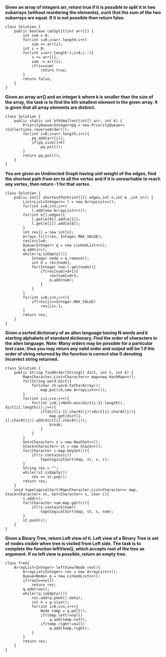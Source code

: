 **Given an array of integers arr, return true if it is possible to split it in two subarrays (without reordering the elements), such that the sum of the two subarrays are equal. If it is not possible then return false.**
```
class Solution {
    public boolean canSplit(int arr[]) {
        int sum = 0;
        for(int i=0;i<arr.length;i++)
            sum += arr[i];
        int s = 0;
        for(int i=arr.length-1;i>0;i--){
            s += arr[i];
            sum -= arr[i];
            if(s==sum)
                return true;
        }
        return false;
    }
}
```
**Given an array arr[] and an integer k where k is smaller than the size of the array, the task is to find the kth smallest element in the given array. It is given that all array elements are distinct.**
```
class Solution {
    public static int kthSmallest(int[] arr, int k) {
        PriorityQueue<Integer>pq = new PriorityQueue<>(Collections.reverseOrder());
        for(int i=0;i<arr.length;i++){
            pq.add(arr[i]);
            if(pq.size()>k)
                pq.poll();
        }
        return pq.poll();
    }
}
```
**You are given an Undirected Graph having unit weight of the edges, find the shortest path from src to all the vertex and if it is unreachable to reach any vertex, then return -1 for that vertex.**
```
class Solution {
    public int[] shortestPath(int[][] edges,int n,int m ,int src) {
        List<List<Integer>> l = new ArrayList<>();
        for(int i=0;i<n;i++)
            l.add(new ArrayList<>());
        for(int e[]:edges){
            l.get(e[0]).add(e[1]);
            l.get(e[1]).add(e[0]);
        }
        int res[] = new int[n];
        Arrays.fill(res, Integer.MAX_VALUE);
        res[src]=0;
        Queue<Integer> q = new LinkedList<>();
        q.add(src);
        while(!q.isEmpty()){
            Integer node = q.remove();
            int d = res[node];
            for(Integer num:l.get(node)){
                if(res[num]>d+1){
                    res[num]=d+1;
                    q.add(num);
                }
            }
        }
        for(int i=0;i<n;i++){
            if(res[i]==Integer.MAX_VALUE)
                res[i]=-1;
        }
        return res;
    }
}
```
**Given a sorted dictionary of an alien language having N words and k starting alphabets of standard dictionary. Find the order of characters in the alien language.
Note: Many orders may be possible for a particular test case, thus you may return any valid order and output will be 1 if the order of string returned by the function is correct else 0 denoting incorrect string returned.**
```
class Solution {
    public String findOrder(String[] dict, int n, int k) {
        Map<Character,List<Character>> map=new HashMap<>();
        for(String word:dict){
            for(char ch:word.toCharArray())
                map.put(ch,new ArrayList<>());
        }
        for(int i=1;i<n;i++){
            for(int j=0;j<Math.min(dict[i-1].length(), dict[i].length());j++){
                if(dict[i-1].charAt(j)!=dict[i].charAt(j)){
                    map.get(dict[i-1].charAt(j)).add(dict[i].charAt(j));
                    break;
                }
            }
        }
        Set<Character> s = new HashSet<>();
        Stack<Character> st = new Stack<>();
        for(Character c:map.keySet()){
            if(!s.contains(c))
                topologicalSort(map, st, s, c);
        }
        String res = "";
        while(!st.isEmpty())
            res += st.pop();
        return res;
    }
    void topologicalSort(Map<Character,List<Character>> map, Stack<Character> st, Set<Character> s, char c){
        s.add(c);
        for(Character num:map.get(c)){
            if(!s.contains(num))
                topologicalSort(map, st, s, num);
        }
        st.push(c);
    }
}
```
**Given a Binary Tree, return Left view of it. Left view of a Binary Tree is set of nodes visible when tree is visited from Left side. The task is to complete the function leftView(), which accepts root of the tree as argument. If no left view is possible, return an empty tree.**
```
class Tree{
    ArrayList<Integer> leftView(Node root){
        ArrayList<Integer> res = new ArrayList<>();
        Queue<Node> q = new LinkedList<>();
        if(root==null)
            return res;
        q.add(root);
        while(!q.isEmpty()){
            res.add(q.peek().data);
            int n = q.size();
            for(int i=0;i<n;i++){
                Node temp = q.poll();
                if(temp.left!=null)
                    q.add(temp.left);
                if(temp.right!=null)
                    q.add(temp.right);
            }
        }
        return res;
    }
}
```
